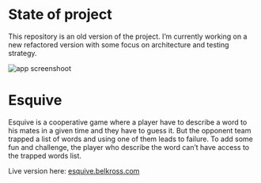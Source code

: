 # State of project

This repository is an old version of the project. I’m currently working on a new refactored version with some focus on architecture and testing strategy.

![app screenshoot](./public/screenshoot.png)

# Esquive

Esquive is a cooperative game where a player have to describe a word to his mates in a given time and they have to guess it. But the opponent team trapped a list of words and using one of them leads to failure. To add some fun and challenge, the player who describe the word can’t have access to the trapped words list.

Live version here: [esquive.belkross.com](https://esquive.belkross.com/)
